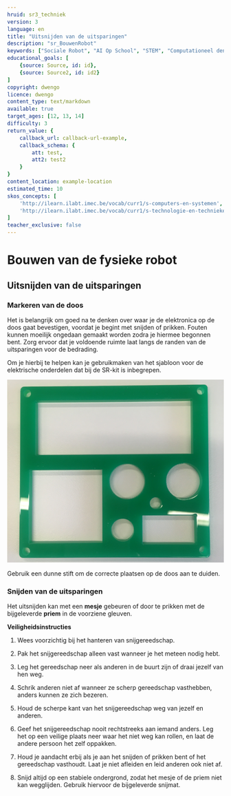 ```yaml
---
hruid: sr3_techniek
version: 3
language: en
title: "Uitsnijden van de uitsparingen"
description: "sr_BouwenRobot"
keywords: ["Sociale Robot", "AI Op School", "STEM", "Computationeel denken", "Grafisch programmeren"]
educational_goals: [
    {source: Source, id: id}, 
    {source: Source2, id: id2}
]
copyright: dwengo
licence: dwengo
content_type: text/markdown
available: true
target_ages: [12, 13, 14]
difficulty: 3
return_value: {
    callback_url: callback-url-example,
    callback_schema: {
        att: test,
        att2: test2
    }
}
content_location: example-location
estimated_time: 10
skos_concepts: [
    'http://ilearn.ilabt.imec.be/vocab/curr1/s-computers-en-systemen', 
    'http://ilearn.ilabt.imec.be/vocab/curr1/s-technologie-en-technieken'
]
teacher_exclusive: false
---
```


# Bouwen van de fysieke robot
## Uitsnijden van de uitsparingen

### Markeren van de doos
Het is belangrijk om goed na te denken over waar je de elektronica op de doos gaat bevestigen, voordat je begint met snijden of prikken. Fouten kunnen moeilijk ongedaan gemaakt worden zodra je hiermee begonnen bent. Zorg ervoor dat je voldoende ruimte laat langs de randen van de uitsparingen voor de bedrading.

Om je hierbij te helpen kan je gebruikmaken van het sjabloon voor de elektrische onderdelen dat bij de SR-kit is inbegrepen.

![](embed/sjabloon.png)

Gebruik een dunne stift om de correcte plaatsen op de doos aan te duiden.  

### Snijden van de uitsparingen

Het uitsnijden kan met een **mesje** gebeuren of door te prikken met de bijgeleverde **priem** in de voorziene gleuven. 

**Veiligheidsinstructies**

1. Wees voorzichtig bij het hanteren van snijgereedschap.

2. Pak het snijgereedschap alleen vast wanneer je het meteen nodig hebt.

3. Leg het gereedschap neer als anderen in de buurt zijn of draai jezelf van hen weg.

4. Schrik anderen niet af wanneer ze scherp gereedschap vasthebben, anders kunnen ze zich bezeren.

5. Houd de scherpe kant van het snijgereedschap weg van jezelf en anderen.

6. Geef het snijgereedschap nooit rechtstreeks aan iemand anders. Leg het op een veilige plaats neer waar het niet weg kan rollen, en laat de andere persoon het zelf oppakken.

7. Houd je aandacht erbij als je aan het snijden of prikken bent of het gereedschap vasthoudt. Laat je niet afleiden en leid anderen ook niet af.

8. Snijd altijd op een stabiele ondergrond, zodat het mesje of de priem niet kan wegglijden. Gebruik hiervoor de bijgeleverde snijmat.